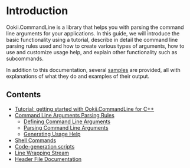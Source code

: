 # Introduction

Ookii.CommandLine is a library that helps you with parsing the command line arguments for your
applications. In this guide, we will introduce the basic functionality using a tutorial, describe in
detail the command line parsing rules used and how to create various types of arguments, how to use
and customize usage help, and explain other functionality such as subcommands.

In addition to this documentation, several [samples](../src/Samples) are provided, all with
explanations of what they do and examples of their output.

## Contents

- [Tutorial: getting started with Ookii.CommandLine for C++](Tutorial.md)
- [Command Line Arguments Parsing Rules](Arguments.md)
  - [Defining Command Line Arguments](DefiningArguments.md)
  - [Parsing Command Line Arguments](ParsingArguments.md)
  - [Generating Usage Help](UsageHelp.md)
- [Shell Commands](ShellCommands.md)
- [Code-generation scripts](Scripts.md)
- [Line Wrapping Stream](LineWrappingStream.md)
- [Header File Documentation](https://www.ookii.org/Link/CommandLineCppDoc)
